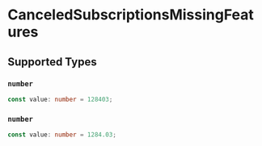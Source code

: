 # CanceledSubscriptionsMissingFeatures


## Supported Types

### `number`

```typescript
const value: number = 128403;
```

### `number`

```typescript
const value: number = 1284.03;
```

